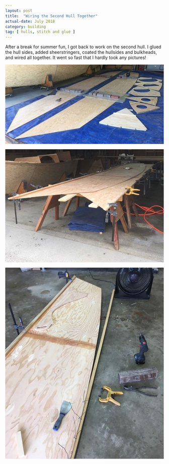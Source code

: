 ```yaml
---
layout: post
title:  "Wiring the Second Hull Together"
actual-date: July 2018
category: building
tag: [ hulls, stitch and glue ]
---
```


After a break for summer fun, I got back to work on the second hull. I glued the hull sides, added sheerstringers, coated the hullsides and bulkheads, and wired all together. It went so fast that I hardly took any pictures!

![Gluing Sides](/assets/images/second-hull-1.jpg)

![Gluing Sheerstringers](/assets/images/second-hull-2.jpg)

![Wiring Hulls](/assets/images/second-hull-3.jpg)
